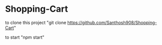 # Shopping-Cart

to clone this project "git clone https://github.com/Santhosh908/Shopping-Cart"

to start
"npm start"
